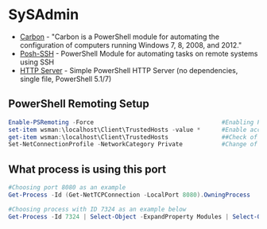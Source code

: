 # SySAdmin

- [Carbon](http://get-carbon.org/) - "Carbon is a PowerShell module for automating the configuration of computers running Windows 7, 8, 2008, and 2012."
- [Posh-SSH](https://github.com/darkoperator/Posh-SSH) - PowerShell Module for automating tasks on remote systems using SSH 
- [HTTP Server](https://github.com/zh54321/PowerShell_HttpServer) - Simple PowerShell HTTP Server (no dependencies, single file, PowerShell 5.1/7)

## PowerShell Remoting Setup
````powershell
Enable-PSRemoting -Force                                    #Enabling PSRemoting
set-item wsman:\localhost\Client\TrustedHosts -value *      #Enable access from all IPs (not ideal in a work environment)
get-item wsman:\localhost\Client\TrustedHosts               ##Check of TrustedHosts
Set-NetConnectionProfile -NetworkCategory Private           #Change of network profile
````

## What process is using this port
````powershell
#Choosing port 8080 as an example
Get-Process -Id (Get-NetTCPConnection -LocalPort 8080).OwningProcess     

#Choosing process with ID 7324 as an example below
Get-Process -Id 7324 | Select-Object -ExpandProperty Modules | Select-Object -ExpandProperty FileName | Get-Unique
````
